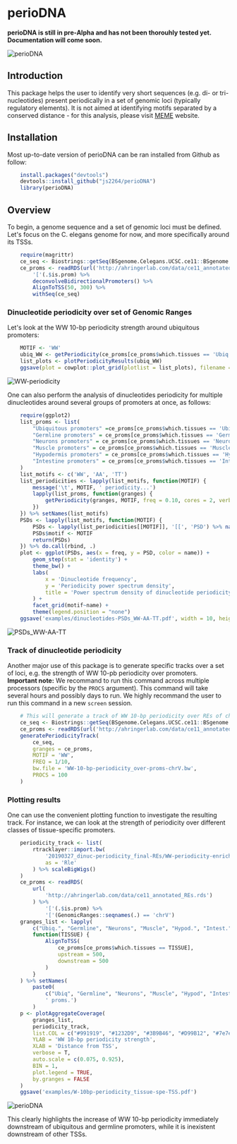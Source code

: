 # perioDNA

**perioDNA is still in pre-Alpha and has not been thorouhly tested yet.  
Documentation will come soon.**

![perioDNA](examples/png/WW-10bp-periodicity_tissue-spe-TSS.png)

## Introduction

This package helps the user to identify very short sequences (e.g. di- or 
tri-nucleotides) present periodically in a set of genomic loci (typically 
regulatory elements). It is not aimed at identifying motifs separated by a 
conserved distance - for this analysis, please visit [MEME](http://meme-suite.org)
website.

## Installation

Most up-to-date version of perioDNA can be ran installed from Github as follow:

```r
    install.packages("devtools")
    devtools::install_github("js2264/perioDNA")
    library(perioDNA)
```

## Overview

To begin, a genome sequence and a set of genomic loci must be defined. Let's 
focus on the C. elegans genome for now, and more specifically around its TSSs. 

```r
    require(magrittr)
    ce_seq <- Biostrings::getSeq(BSgenome.Celegans.UCSC.ce11::BSgenome.Celegans.UCSC.ce11)
    ce_proms <- readRDS(url('http://ahringerlab.com/data/ce11_annotated_REs.rds')) %>% 
        '['(.$is.prom) %>% 
        deconvolveBidirectionalPromoters() %>% 
        AlignToTSS(50, 300) %>%
        withSeq(ce_seq)
```

### Dinucleotide periodicity over set of Genomic Ranges

Let's look at the WW 10-bp periodicity strength around ubiquitous promoters:

```r
    MOTIF <- 'WW'
    ubiq_WW <- getPeriodicity(ce_proms[ce_proms$which.tissues == 'Ubiq.'], motif = MOTIF, freq = 0.10, cores = 2)
    list_plots <- plotPeriodicityResults(ubiq_WW)
    ggsave(plot = cowplot::plot_grid(plotlist = list_plots), filename = 'examples/ubiquitous-promoters_WW-periodicity.pdf', width = 9, height = 9)
``` 

![WW-periodicity](examples/png/ubiquitous-promoters_WW-periodicity.png)

One can also perform the analysis of dinucleotides periodicity for multiple 
dinucleotides around several groups of promoters at once, as follows: 

```r
    require(ggplot2)
    list_proms <- list(
        "Ubiquitous promoters" =ce_proms[ce_proms$which.tissues == 'Ubiq.'],
        "Germline promoters" = ce_proms[ce_proms$which.tissues == 'Germline'], 
        "Neurons promoters" = ce_proms[ce_proms$which.tissues == 'Neurons'], 
        "Muscle promoters" = ce_proms[ce_proms$which.tissues == 'Muscle'], 
        "Hypodermis promoters" = ce_proms[ce_proms$which.tissues == 'Hypod.'], 
        "Intestine promoters" = ce_proms[ce_proms$which.tissues == 'Intest.']
    )
    list_motifs <- c('WW', 'AA', 'TT')
    list_periodicities <- lapply(list_motifs, function(MOTIF) {
        message('\t', MOTIF, ' periodicity...')
        lapply(list_proms, function(granges) {
            getPeriodicity(granges, MOTIF, freq = 0.10, cores = 2, verbose = FALSE)
        })
    }) %>% setNames(list_motifs)
    PSDs <- lapply(list_motifs, function(MOTIF) {
        PSDs <- lapply(list_periodicities[[MOTIF]], '[[', 'PSD') %>% namedListToLongFormat()
        PSDs$motif <- MOTIF
        return(PSDs)
    }) %>% do.call(rbind, .)
    plot <- ggplot(PSDs, aes(x = freq, y = PSD, color = name)) + 
        geom_step(stat = 'identity') +
        theme_bw() + 
        labs(
            x = 'Dinucleotide frequency', 
            y = 'Periodicity power spectrum density', 
            title = 'Power spectrum density of dinucleotide periodicity for different classes of promoters'
        ) + 
        facet_grid(motif~name) + 
        theme(legend.position = "none")
    ggsave('examples/dinucleotides-PSDs_WW-AA-TT.pdf', width = 10, height= 5)
```

![PSDs_WW-AA-TT](examples/png/dinucleotides-PSDs_WW-AA-TT.png)

### Track of dinucleotide periodicity

Another major use of this package is to generate specific tracks 
over a set of loci, e.g. the strength of WW 10-pb periodicity over promoters.  
**Important note:** We recommand to run this command across multiple processors
(specific by the `PROCS` argument). This command will take several hours and
possibly days to run. We highly recommand the user to run this command in a
new `screen` session. 

```r
    # This will generate a track of WW 10-bp periodicity over REs of chrV in ce11.
    ce_seq <- Biostrings::getSeq(BSgenome.Celegans.UCSC.ce11::BSgenome.Celegans.UCSC.ce11)
    ce_proms <- readRDS(url('http://ahringerlab.com/data/ce11_annotated_REs.rds')) %>% '['(.$is.prom) %>% '['(GenomicRanges::seqnames(.) == 'chrV')
    generatePeriodicityTrack(
        ce_seq,
        granges = ce_proms, 
        MOTIF = 'WW',
        FREQ = 1/10,
        bw.file = 'WW-10-bp-periodicity_over-proms-chrV.bw',
        PROCS = 100
    )
```

### Plotting results

One can use the convenient plotting function to investigate the resulting track. 
For instance, we can look at the strength of periodicity over different classes 
of tissue-specific promoters. 

```r
    periodicity_track <- list(
        rtracklayer::import.bw(
            '20190327_dinuc-periodicity_final-REs/WW-periodicity-enrich_spec.mtm_g-250^2_b-100^10.bw',
            as = 'Rle'
        ) %>% scaleBigWigs()
    )
    ce_proms <- readRDS(
        url(
            'http://ahringerlab.com/data/ce11_annotated_REs.rds')
        ) %>% 
            '['(.$is.prom) %>% 
            '['(GenomicRanges::seqnames(.) == 'chrV')
    granges_list <- lapply(
        c("Ubiq.", "Germline", "Neurons", "Muscle", "Hypod.", "Intest."),
        function(TISSUE) {
            AlignToTSS(
                ce_proms[ce_proms$which.tissues == TISSUE], 
                upstream = 500, 
                downstream = 500
            )
        }
    ) %>% setNames(
        paste0(
            c("Ubiq", "Germline", "Neurons", "Muscle", "Hypod", "Intest"),
            ' proms.')
        )
    p <- plotAggregateCoverage(
        granges_list, 
        periodicity_track, 
        list.COL = c("#991919", "#1232D9", "#3B9B46", "#D99B12", "#7e7e7e", "#D912D4"), 
        YLAB = 'WW 10-bp periodicity strength', 
        XLAB = 'Distance from TSS', 
        verbose = T,
        auto.scale = c(0.075, 0.925), 
        BIN = 1,
        plot.legend = TRUE,
        by.granges = FALSE
    )
    ggsave('examples/W-10bp-periodicity_tissue-spe-TSS.pdf')
```

![perioDNA](examples/png/WW-10bp-periodicity_tissue-spe-TSS.png)

This clearly highlights the increase of WW 10-bp periodicity immediately 
downstream of ubiquitous and germline promoters, while it is 
inexistent downstream of other TSSs.
